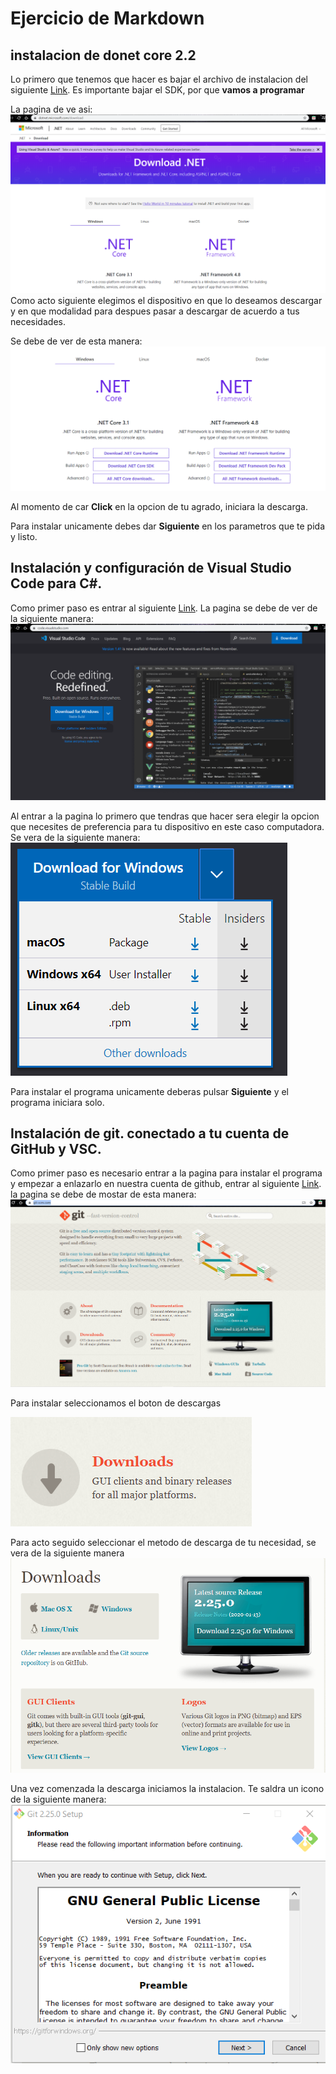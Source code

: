 
# Ejercicio de Markdown

## instalacion de donet core 2.2
Lo primero que tenemos que hacer es bajar el archivo de instalacion del siguiente [Link](https://dotnet.microsoft.com/download/dotnet-core/3.0).
Es importante bajar el SDK, por que **vamos a programar**

La pagina de ve asi:
![fuente](https://github.com/AndreaIzabal/POO/blob/master/Setup/IMG/Image%202.PNG)
Como acto siguiente elegimos el dispositivo en que lo deseamos descargar y en que modalidad para despues pasar a descargar
de acuerdo a tus necesidades.


Se debe de ver de esta manera: 
![Fuente](https://github.com/AndreaIzabal/POO/blob/master/Setup/IMG/Image%203.PNG)


Al momento de car **Click** en la opcion de tu agrado, iniciara la descarga.


Para instalar unicamente debes dar **Siguiente** en los parametros que te pida y listo.

## Instalación y configuración de Visual Studio Code para C#.
Como primer paso es entrar al siguiente [Link](https://code.visualstudio.com/).
La pagina se debe de ver de la siguiente manera:
![Fuente](https://github.com/AndreaIzabal/POO/blob/master/Setup/IMG/Imagen%201.PNG)


Al entrar a la pagina lo primero que tendras que hacer sera elegir la opcion que necesites 
de preferencia para tu dispositivo en este caso computadora.
Se vera de la siguiente manera:
![Fuente](https://github.com/AndreaIzabal/POO/blob/master/Setup/IMG/Image%201.1.PNG)

Para instalar el programa unicamente deberas pulsar **Siguiente** y el programa iniciara solo.


## Instalación de git. conectado a tu cuenta de GitHub y VSC.
Como primer paso es necesario entrar a la pagina para instalar el programa y empezar a enlazarlo
en nuestra cuenta de github, entrar al siguiente [Link](https://git-scm.com/). 
la pagina se debe de mostar de esta manera:
![Fuente](https://github.com/AndreaIzabal/POO/blob/master/Setup/IMG/image%202%2C2.PNG)



Para instalar seleccionamos el boton de descargas


![Fuente](https://github.com/AndreaIzabal/POO/blob/master/Setup/IMG/Image%203.1.PNG)


Para acto seguido seleccionar el metodo de descarga de tu necesidad, se vera de la
siguiente manera 
![Fuente](https://github.com/AndreaIzabal/POO/blob/master/Setup/IMG/image%203.2.PNG)

Una vez comenzada la descarga iniciamos la instalacion.
Te saldra un icono de la siguiente manera:
![Fuente](https://github.com/AndreaIzabal/POO/blob/master/Setup/IMG/image%203.3.PNG)